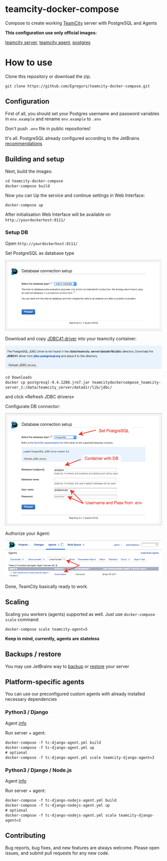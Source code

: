 # teamcity-docker-compose
Compose to create working [TeamCity](https://www.jetbrains.com/teamcity/) server with PostgreSQL and Agents

**This configuration use only official images:**

[teamcity server](https://hub.docker.com/r/jetbrains/teamcity-server/),
[teamcity agent](https://hub.docker.com/r/jetbrains/teamcity-minimal-agent/),
[postgres](https://hub.docker.com/_/postgres/)


# How to use

Clone this repository or download the zip.

```
git clone https://github.com/Egregors/teamcity-docker-compose.git
```


## Configuration

First of all, you should set your Postgres username and password variables in `env.example` and rename `env.example` to `.env`

Don't push `.env` file in public repositories!

It's all. PostgreSQL already configured according to the
JetBrains [recommendations](https://confluence.jetbrains.com/pages/viewpage.action?pageId=74847395#HowTo...-ConfigureNewlyInstalledPostgreSQLServer)


## Building and setup

Next, build the images:

```
cd teamcity-docker-compose
docker-compose build
```

Now you can Up the service and continue settings in Web Interface:

```
docker-compose up
```

After initialisation Web Interface will be available on `http://yourdockerhost:8111/`


### Setup DB

Open `http://yourdockerhost:8111/`

Set PostgreSQL as database type

![Alt text](raw/img/1.png?raw=true)

Download and copy [JDBC41 driver](https://jdbc.postgresql.org/download.html#current) into your teamcity container:


![Alt text](raw/img/0.png?raw=true)

```
cd Downloads
docker cp postgresql-9.4.1208.jre7.jar teamcitydockercompose_teamcity-server_1:/data/teamcity_server/datadir/lib/jdbc/
```
and click «Refresh JDBC drivers»

Configurate DB connector:

![Alt text](raw/img/2.png?raw=true)

Authorize your Agent:

![Alt text](raw/img/3.png?raw=true)

Done, TeamCity basically ready to work.

## Scaling

Scaling you workers (agents) supported as well. Just use `docker-compose scale` command:

```
docker-compose scale teamcity-agent=5
```
**Keep in mind, currently, agents are stateless**


## Backups / restore

You may use JetBrains way to [backup](https://confluence.jetbrains.com/display/TCD10/TeamCity+Data+Backup) 
or [restore](https://confluence.jetbrains.com/display/TCD10/Restoring+TeamCity+Data+from+Backup) your server

## Platform-specific agents

You can use our preconfigured custom agents with already installed necessary dependencies

### Python3 / Django

Agent [info](agents/django/README.md)

Run server + agent:
```
docker-compose -f tc-django-agent.yml build
docker-compose -f tc-django-agent.yml up
# optional
docker-compose -f tc-django-agent.yml scale teamcity-django-agent=3
```

### Python3 / Django / Node.js

Agent [info](agents/django-nodejs/README.md)

Run server + agent:
```
docker-compose -f tc-django-nodejs-agent.yml build
docker-compose -f tc-django-nodejs-agent.yml up
# optional
docker-compose -f tc-django-nodejs-agent.yml scale teamcity-django-agent=3
```


## Contributing

Bug reports, bug fixes, and new features are always welcome.
Please open issues, and submit pull requests for any new code.